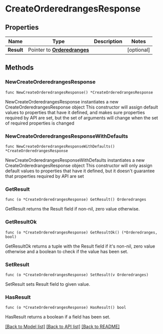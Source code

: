 # CreateOrderedrangesResponse

## Properties

Name | Type | Description | Notes
------------ | ------------- | ------------- | -------------
**Result** | Pointer to [**Orderedranges**](Orderedranges.md) |  | [optional] 

## Methods

### NewCreateOrderedrangesResponse

`func NewCreateOrderedrangesResponse() *CreateOrderedrangesResponse`

NewCreateOrderedrangesResponse instantiates a new CreateOrderedrangesResponse object
This constructor will assign default values to properties that have it defined,
and makes sure properties required by API are set, but the set of arguments
will change when the set of required properties is changed

### NewCreateOrderedrangesResponseWithDefaults

`func NewCreateOrderedrangesResponseWithDefaults() *CreateOrderedrangesResponse`

NewCreateOrderedrangesResponseWithDefaults instantiates a new CreateOrderedrangesResponse object
This constructor will only assign default values to properties that have it defined,
but it doesn't guarantee that properties required by API are set

### GetResult

`func (o *CreateOrderedrangesResponse) GetResult() Orderedranges`

GetResult returns the Result field if non-nil, zero value otherwise.

### GetResultOk

`func (o *CreateOrderedrangesResponse) GetResultOk() (*Orderedranges, bool)`

GetResultOk returns a tuple with the Result field if it's non-nil, zero value otherwise
and a boolean to check if the value has been set.

### SetResult

`func (o *CreateOrderedrangesResponse) SetResult(v Orderedranges)`

SetResult sets Result field to given value.

### HasResult

`func (o *CreateOrderedrangesResponse) HasResult() bool`

HasResult returns a boolean if a field has been set.


[[Back to Model list]](../README.md#documentation-for-models) [[Back to API list]](../README.md#documentation-for-api-endpoints) [[Back to README]](../README.md)


